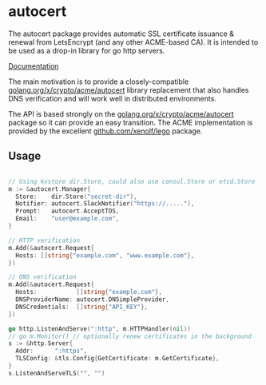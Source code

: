 # autocert
The autocert package provides automatic SSL certificate issuance & renewal from
LetsEncrypt (and any other ACME-based CA). It is intended to be used as a
drop-in library for go http servers.

[Documentation](https://godoc.org/github.com/moomerman/go-lib/autocert)

The main motivation is to provide a closely-compatible [golang.org/x/crypto/acme/autocert](https://golang.org/x/crypto/acme/autocert)
library replacement that also handles DNS verification and will work well in
distributed environments.

The API is based strongly on the [golang.org/x/crypto/acme/autocert](https://golang.org/x/crypto/acme/autocert) package
so it can provide an easy transition.  The ACME implementation is provided
by the excellent [github.com/xenolf/lego](https://github.com/xenolf/lego) package.

## Usage

```go

// Using kvstore dir.Store, could also use consul.Store or etcd.Store
m := &autocert.Manager{
  Store:    dir.Store("secret-dir"),
  Notifier: autocert.SlackNotifier("https://....."),
  Prompt:   autocert.AcceptTOS,
  Email:    "user@example.com",
}

// HTTP verification
m.Add(&autocert.Request{
  Hosts: []string{"example.com", "www.example.com"},
})

// DNS verification
m.Add(&autocert.Request{
  Hosts:           []string{"example.com"},
  DNSProviderName: autocert.DNSimpleProvider,
  DNSCredentials:  []string{"API_KEY"},
})

go http.ListenAndServe(":http", m.HTTPHandler(nil))
// go m.Monitor() // optionally renew certificates in the background
s := &http.Server{
  Addr:      ":https",
  TLSConfig: &tls.Config{GetCertificate: m.GetCertificate},
}
s.ListenAndServeTLS("", "")

```

